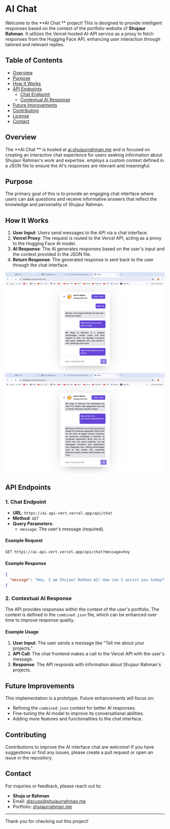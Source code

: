 
# AI Chat 

Welcome to the **AI Chat ** project! This  is designed to provide intelligent responses based on the context of the portfolio website of **Shujaur Rahman**. It utilizes the Vercel-hosted AI-API service as a proxy to fetch responses from the Hugging Face API, enhancing user interaction through tailored and relevant replies.

## Table of Contents

- [Overview](#overview)
- [Purpose](#purpose)
- [How It Works](#how-it-works)
- [API Endpoints](#api-endpoints)
  - [Chat Endpoint](#1-chat-endpoint)
  - [Contextual AI Response](#2-contextual-ai-response)
- [Future Improvements](#future-improvements)
- [Contributing](#contributing)
- [License](#license)
- [Contact](#contact)

## Overview

The **AI Chat ** is hosted at [ai.shujaurrahman.me](https://ai.shujaurrahman.me) and is focused on creating an interactive chat experience for users seeking information about Shujaur Rahman's work and expertise. employs a custom context defined in a JSON file to ensure the AI's responses are relevant and meaningful.

## Purpose

The primary goal of this is to provide an engaging chat interface where users can ask questions and receive informative answers that reflect the knowledge and personality of Shujaur Rahman.

## How It Works

1. **User Input**: Users send messages to the API via a chat interface.
2. **Vercel Proxy**: The request is routed to the Vercel API, acting as a proxy to the Hugging Face AI model.
3. **AI Response**: The AI generates responses based on the user's input and the context provided in the JSON file.
4. **Return Response**: The generated response is sent back to the user through the chat interface.

![AI Chat API Overview](images/1.png)
<br>
![AI Chat API Overview](images/2.png)

## API Endpoints

### 1. Chat Endpoint

- **URL**: `https://ai-api-vert.vercel.app/api/chat`
- **Method**: `GET`
- **Query Parameters**:
  - `message`: The user's message (required).

#### Example Request

```http
GET https://ai-api-vert.vercel.app/api/chat?message=hey
```

#### Example Response

```json
{
  "message": "Hey, I am Shujaur Rahman AI! How can I assist you today?"
}
```

### 2. Contextual AI Response

The API provides responses within the context of the user's portfolio. The context is defined in the `combined.json` file, which can be enhanced over time to improve response quality.

#### Example Usage

1. **User Input**: The user sends a message like "Tell me about your projects."
2. **API Call**: The chat frontend makes a call to the Vercel API with the user's message.
3. **Response**: The API responds with information about Shujaur Rahman's projects.

## Future Improvements

This implementation is a prototype. Future enhancements will focus on:

- Refining the `combined.json` context for better AI responses.
- Fine-tuning the AI model to improve its conversational abilities.
- Adding more features and functionalities to the chat interface.

## Contributing

Contributions to improve the AI interface chat are welcome! If you have suggestions or find any issues, please create a pull request or open an issue in the repository.


## Contact

For inquiries or feedback, please reach out to:

- **Shuja ur Rahman**  
- Email: [discuss@shujaurrahman.me](mailto:shujaurrehman210@gmail.com)  
- Portfolio: [shujaurrahman.me](https://shujaurrahman.me)

---

Thank you for checking out this project!
